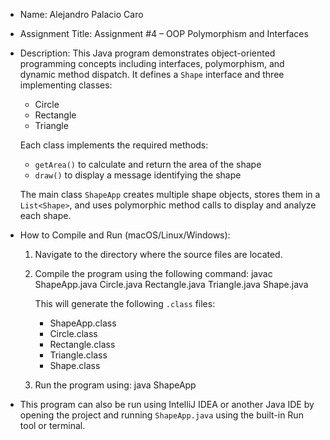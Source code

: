 - Name: Alejandro Palacio Caro

- Assignment Title: Assignment #4 – OOP Polymorphism and Interfaces

- Description:
  This Java program demonstrates object-oriented programming concepts including interfaces, polymorphism,
  and dynamic method dispatch. It defines a `Shape` interface and three implementing classes:
    - Circle
    - Rectangle
    - Triangle

  Each class implements the required methods:
    - `getArea()` to calculate and return the area of the shape
    - `draw()` to display a message identifying the shape

  The main class `ShapeApp` creates multiple shape objects, stores them in a `List<Shape>`, and
  uses polymorphic method calls to display and analyze each shape.

- How to Compile and Run (macOS/Linux/Windows):

    1. Navigate to the directory where the source files are located.

    2. Compile the program using the following command:
       javac ShapeApp.java Circle.java Rectangle.java Triangle.java Shape.java

       This will generate the following `.class` files:
        - ShapeApp.class
        - Circle.class
        - Rectangle.class
        - Triangle.class
        - Shape.class

    3. Run the program using:
       java ShapeApp

- This program can also be run using IntelliJ IDEA or another Java IDE by opening the project
  and running `ShapeApp.java` using the built-in Run tool or terminal.
